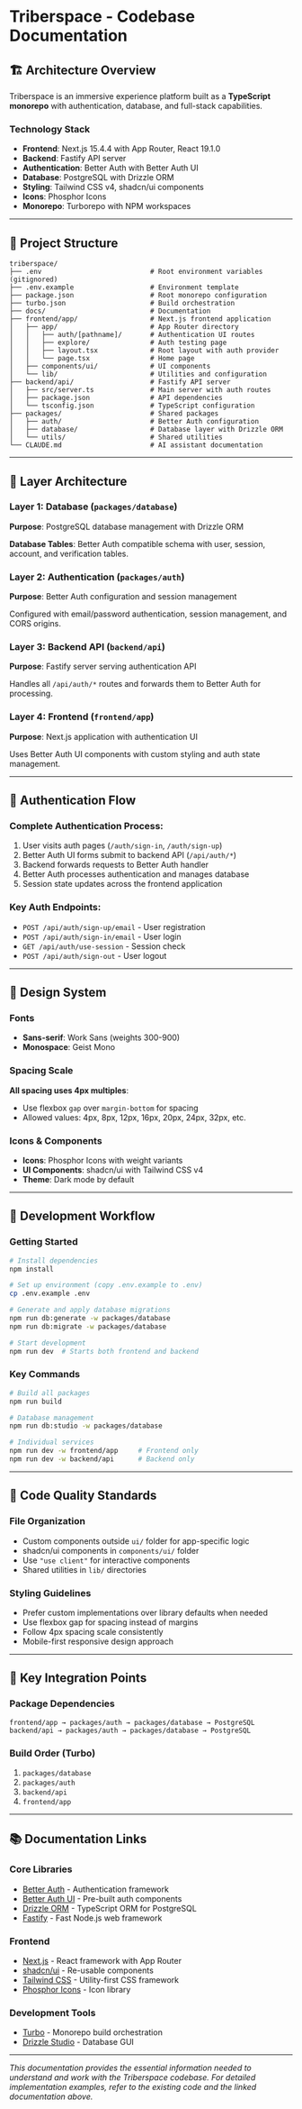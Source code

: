 # Triberspace - Codebase Documentation

## 🏗️ Architecture Overview

Triberspace is an immersive experience platform built as a **TypeScript monorepo** with authentication, database, and full-stack capabilities.

### Technology Stack
- **Frontend**: Next.js 15.4.4 with App Router, React 19.1.0
- **Backend**: Fastify API server
- **Authentication**: Better Auth with Better Auth UI
- **Database**: PostgreSQL with Drizzle ORM
- **Styling**: Tailwind CSS v4, shadcn/ui components
- **Icons**: Phosphor Icons
- **Monorepo**: Turborepo with NPM workspaces

---

## 📁 Project Structure

```
triberspace/
├── .env                           # Root environment variables (gitignored)
├── .env.example                   # Environment template
├── package.json                   # Root monorepo configuration
├── turbo.json                     # Build orchestration
├── docs/                          # Documentation
├── frontend/app/                  # Next.js frontend application
│   ├── app/                       # App Router directory
│   │   ├── auth/[pathname]/       # Authentication UI routes
│   │   ├── explore/               # Auth testing page
│   │   ├── layout.tsx             # Root layout with auth provider
│   │   └── page.tsx               # Home page
│   ├── components/ui/             # UI components
│   └── lib/                       # Utilities and configuration
├── backend/api/                   # Fastify API server
│   ├── src/server.ts              # Main server with auth routes
│   ├── package.json               # API dependencies
│   └── tsconfig.json              # TypeScript configuration
├── packages/                      # Shared packages
│   ├── auth/                      # Better Auth configuration
│   ├── database/                  # Database layer with Drizzle ORM
│   └── utils/                     # Shared utilities
└── CLAUDE.md                      # AI assistant documentation
```

---

## 🔧 Layer Architecture

### Layer 1: Database (`packages/database`)
**Purpose**: PostgreSQL database management with Drizzle ORM

**Database Tables**: Better Auth compatible schema with user, session, account, and verification tables.

### Layer 2: Authentication (`packages/auth`)
**Purpose**: Better Auth configuration and session management

Configured with email/password authentication, session management, and CORS origins.

### Layer 3: Backend API (`backend/api`)
**Purpose**: Fastify server serving authentication API

Handles all `/api/auth/*` routes and forwards them to Better Auth for processing.

### Layer 4: Frontend (`frontend/app`)
**Purpose**: Next.js application with authentication UI

Uses Better Auth UI components with custom styling and auth state management.

---

## 🔄 Authentication Flow

### Complete Authentication Process:
1. User visits auth pages (`/auth/sign-in`, `/auth/sign-up`)
2. Better Auth UI forms submit to backend API (`/api/auth/*`)
3. Backend forwards requests to Better Auth handler
4. Better Auth processes authentication and manages database
5. Session state updates across the frontend application

### Key Auth Endpoints:
- `POST /api/auth/sign-up/email` - User registration
- `POST /api/auth/sign-in/email` - User login
- `GET /api/auth/use-session` - Session check
- `POST /api/auth/sign-out` - User logout

---

## 🎨 Design System

### Fonts
- **Sans-serif**: Work Sans (weights 300-900)
- **Monospace**: Geist Mono

### Spacing Scale
**All spacing uses 4px multiples**:
- Use flexbox `gap` over `margin-bottom` for spacing
- Allowed values: 4px, 8px, 12px, 16px, 20px, 24px, 32px, etc.

### Icons & Components
- **Icons**: Phosphor Icons with weight variants
- **UI Components**: shadcn/ui with Tailwind CSS v4
- **Theme**: Dark mode by default

---

## 🚀 Development Workflow

### Getting Started
```bash
# Install dependencies
npm install

# Set up environment (copy .env.example to .env)
cp .env.example .env

# Generate and apply database migrations
npm run db:generate -w packages/database
npm run db:migrate -w packages/database

# Start development
npm run dev  # Starts both frontend and backend
```

### Key Commands
```bash
# Build all packages
npm run build

# Database management
npm run db:studio -w packages/database

# Individual services
npm run dev -w frontend/app     # Frontend only
npm run dev -w backend/api      # Backend only
```

---

## 🔧 Code Quality Standards

### File Organization
- Custom components outside `ui/` folder for app-specific logic
- shadcn/ui components in `components/ui/` folder
- Use `"use client"` for interactive components
- Shared utilities in `lib/` directories

### Styling Guidelines
- Prefer custom implementations over library defaults when needed
- Use flexbox gap for spacing instead of margins
- Follow 4px spacing scale consistently
- Mobile-first responsive design approach

---

## 🎯 Key Integration Points

### Package Dependencies
```
frontend/app → packages/auth → packages/database → PostgreSQL
backend/api → packages/auth → packages/database → PostgreSQL
```

### Build Order (Turbo)
1. `packages/database`
2. `packages/auth`  
3. `backend/api`
4. `frontend/app`

---

## 📚 Documentation Links

### Core Libraries
- [Better Auth](https://www.better-auth.com/docs) - Authentication framework
- [Better Auth UI](https://better-auth-ui.com/) - Pre-built auth components
- [Drizzle ORM](https://orm.drizzle.team/) - TypeScript ORM for PostgreSQL
- [Fastify](https://www.fastify.io/) - Fast Node.js web framework

### Frontend
- [Next.js](https://nextjs.org/docs) - React framework with App Router
- [shadcn/ui](https://ui.shadcn.com/) - Re-usable components
- [Tailwind CSS](https://tailwindcss.com/) - Utility-first CSS framework
- [Phosphor Icons](https://phosphoricons.com/) - Icon library

### Development Tools
- [Turbo](https://turbo.build/) - Monorepo build orchestration
- [Drizzle Studio](https://orm.drizzle.team/drizzle-studio/overview) - Database GUI

---

*This documentation provides the essential information needed to understand and work with the Triberspace codebase. For detailed implementation examples, refer to the existing code and the linked documentation above.*